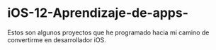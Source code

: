 # iOS-12-Aprendizaje-de-apps-
Estos son algunos proyectos que he programado hacia mi camino de convertirme en desarrollador iOS.
